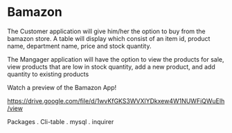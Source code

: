 # Bamazon
The Customer application will give him/her the option to buy from the bamazon store. A table will display which consist of an item id, product name, department name, price and stock quantity.

The Mangager application will have the option to view the products for sale, view products that are low in stock quantity, add a new product, and add quantity to existing products

Watch a preview of the Bamazon App!

https://drive.google.com/file/d/1wvKfGKS3WVXlYDkxew4W1NUWFiQWuElh/view


Packages
. Cli-table
. mysql
. inquirer

